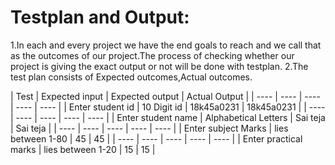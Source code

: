 # Testplan and Output:
1.In each and every project we have the end goals to reach and we call that as the outcomes of our project.The process of checking whether our project is giving the exact output or not will be done with testplan.
2.The test plan consists of Expected outcomes,Actual outcomes.

| Test | Expected input | Expected output | Actual Output |
| ---- | ---- | ---- | ---- | ---- |
| Enter student id | 10 Digit id | 18k45a0231 | 18k45a0231 |
| ---- | ---- | ---- | ---- | ---- |
| Enter student name | Alphabetical Letters | Sai teja | Sai teja  |
| ---- | ---- | ---- | ---- | ---- |
| Enter subject Marks | lies between 1-80 | 45 | 45 | 
| ---- | ---- | ---- | ---- | ---- |
| Enter practical marks | lies between 1-20 | 15 | 15 | 





